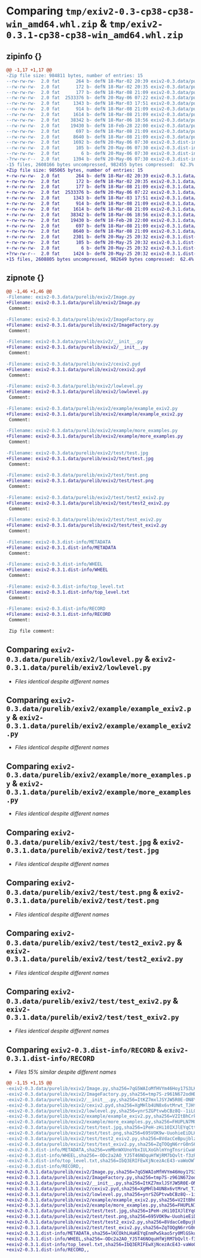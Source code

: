 # Comparing `tmp/exiv2-0.3-cp38-cp38-win_amd64.whl.zip` & `tmp/exiv2-0.3.1-cp38-cp38-win_amd64.whl.zip`

## zipinfo {}

```diff
@@ -1,17 +1,17 @@
-Zip file size: 984811 bytes, number of entries: 15
--rw-rw-rw-  2.0 fat      264 b- defN 18-Mar-02 20:39 exiv2-0.3.data/purelib/exiv2/Image.py
--rw-rw-rw-  2.0 fat      172 b- defN 18-Mar-02 20:35 exiv2-0.3.data/purelib/exiv2/ImageFactory.py
--rw-rw-rw-  2.0 fat      177 b- defN 18-Mar-08 21:09 exiv2-0.3.data/purelib/exiv2/__init__.py
--rw-rw-rw-  2.0 fat  2533376 b- defN 20-May-06 07:22 exiv2-0.3.data/purelib/exiv2/cexiv2.pyd
--rw-rw-rw-  2.0 fat     1343 b- defN 18-Mar-03 17:51 exiv2-0.3.data/purelib/exiv2/lowlevel.py
--rw-rw-rw-  2.0 fat      914 b- defN 18-Mar-08 21:09 exiv2-0.3.data/purelib/exiv2/example/example_exiv2.py
--rw-rw-rw-  2.0 fat     1614 b- defN 18-Mar-08 21:09 exiv2-0.3.data/purelib/exiv2/example/more_examples.py
--rw-rw-rw-  2.0 fat    38342 b- defN 18-Mar-06 18:56 exiv2-0.3.data/purelib/exiv2/test/test.jpg
--rw-rw-rw-  2.0 fat    19430 b- defN 18-Feb-28 22:00 exiv2-0.3.data/purelib/exiv2/test/test.png
--rw-rw-rw-  2.0 fat      697 b- defN 18-Mar-08 21:09 exiv2-0.3.data/purelib/exiv2/test/test2_exiv2.py
--rw-rw-rw-  2.0 fat     8640 b- defN 18-Mar-08 21:09 exiv2-0.3.data/purelib/exiv2/test/test_exiv2.py
--rw-rw-rw-  2.0 fat     1692 b- defN 20-May-06 07:30 exiv2-0.3.dist-info/METADATA
--rw-rw-rw-  2.0 fat      105 b- defN 20-May-06 07:30 exiv2-0.3.dist-info/WHEEL
--rw-rw-rw-  2.0 fat        6 b- defN 20-May-06 07:30 exiv2-0.3.dist-info/top_level.txt
-?rw-rw-r--  2.0 fat     1394 b- defN 20-May-06 07:30 exiv2-0.3.dist-info/RECORD
-15 files, 2608166 bytes uncompressed, 982455 bytes compressed:  62.3%
+Zip file size: 985065 bytes, number of entries: 15
+-rw-rw-rw-  2.0 fat      264 b- defN 18-Mar-02 20:39 exiv2-0.3.1.data/purelib/exiv2/Image.py
+-rw-rw-rw-  2.0 fat      172 b- defN 18-Mar-02 20:35 exiv2-0.3.1.data/purelib/exiv2/ImageFactory.py
+-rw-rw-rw-  2.0 fat      177 b- defN 18-Mar-08 21:09 exiv2-0.3.1.data/purelib/exiv2/__init__.py
+-rw-rw-rw-  2.0 fat  2533376 b- defN 20-May-06 07:22 exiv2-0.3.1.data/purelib/exiv2/cexiv2.pyd
+-rw-rw-rw-  2.0 fat     1343 b- defN 18-Mar-03 17:51 exiv2-0.3.1.data/purelib/exiv2/lowlevel.py
+-rw-rw-rw-  2.0 fat      914 b- defN 18-Mar-08 21:09 exiv2-0.3.1.data/purelib/exiv2/example/example_exiv2.py
+-rw-rw-rw-  2.0 fat     1614 b- defN 18-Mar-08 21:09 exiv2-0.3.1.data/purelib/exiv2/example/more_examples.py
+-rw-rw-rw-  2.0 fat    38342 b- defN 18-Mar-06 18:56 exiv2-0.3.1.data/purelib/exiv2/test/test.jpg
+-rw-rw-rw-  2.0 fat    19430 b- defN 18-Feb-28 22:00 exiv2-0.3.1.data/purelib/exiv2/test/test.png
+-rw-rw-rw-  2.0 fat      697 b- defN 18-Mar-08 21:09 exiv2-0.3.1.data/purelib/exiv2/test/test2_exiv2.py
+-rw-rw-rw-  2.0 fat     8640 b- defN 18-Mar-08 21:09 exiv2-0.3.1.data/purelib/exiv2/test/test_exiv2.py
+-rw-rw-rw-  2.0 fat     2301 b- defN 20-May-25 20:32 exiv2-0.3.1.dist-info/METADATA
+-rw-rw-rw-  2.0 fat      105 b- defN 20-May-25 20:32 exiv2-0.3.1.dist-info/WHEEL
+-rw-rw-rw-  2.0 fat        6 b- defN 20-May-25 20:32 exiv2-0.3.1.dist-info/top_level.txt
+?rw-rw-r--  2.0 fat     1424 b- defN 20-May-25 20:32 exiv2-0.3.1.dist-info/RECORD
+15 files, 2608805 bytes uncompressed, 982649 bytes compressed:  62.4%
```

## zipnote {}

```diff
@@ -1,46 +1,46 @@
-Filename: exiv2-0.3.data/purelib/exiv2/Image.py
+Filename: exiv2-0.3.1.data/purelib/exiv2/Image.py
 Comment: 
 
-Filename: exiv2-0.3.data/purelib/exiv2/ImageFactory.py
+Filename: exiv2-0.3.1.data/purelib/exiv2/ImageFactory.py
 Comment: 
 
-Filename: exiv2-0.3.data/purelib/exiv2/__init__.py
+Filename: exiv2-0.3.1.data/purelib/exiv2/__init__.py
 Comment: 
 
-Filename: exiv2-0.3.data/purelib/exiv2/cexiv2.pyd
+Filename: exiv2-0.3.1.data/purelib/exiv2/cexiv2.pyd
 Comment: 
 
-Filename: exiv2-0.3.data/purelib/exiv2/lowlevel.py
+Filename: exiv2-0.3.1.data/purelib/exiv2/lowlevel.py
 Comment: 
 
-Filename: exiv2-0.3.data/purelib/exiv2/example/example_exiv2.py
+Filename: exiv2-0.3.1.data/purelib/exiv2/example/example_exiv2.py
 Comment: 
 
-Filename: exiv2-0.3.data/purelib/exiv2/example/more_examples.py
+Filename: exiv2-0.3.1.data/purelib/exiv2/example/more_examples.py
 Comment: 
 
-Filename: exiv2-0.3.data/purelib/exiv2/test/test.jpg
+Filename: exiv2-0.3.1.data/purelib/exiv2/test/test.jpg
 Comment: 
 
-Filename: exiv2-0.3.data/purelib/exiv2/test/test.png
+Filename: exiv2-0.3.1.data/purelib/exiv2/test/test.png
 Comment: 
 
-Filename: exiv2-0.3.data/purelib/exiv2/test/test2_exiv2.py
+Filename: exiv2-0.3.1.data/purelib/exiv2/test/test2_exiv2.py
 Comment: 
 
-Filename: exiv2-0.3.data/purelib/exiv2/test/test_exiv2.py
+Filename: exiv2-0.3.1.data/purelib/exiv2/test/test_exiv2.py
 Comment: 
 
-Filename: exiv2-0.3.dist-info/METADATA
+Filename: exiv2-0.3.1.dist-info/METADATA
 Comment: 
 
-Filename: exiv2-0.3.dist-info/WHEEL
+Filename: exiv2-0.3.1.dist-info/WHEEL
 Comment: 
 
-Filename: exiv2-0.3.dist-info/top_level.txt
+Filename: exiv2-0.3.1.dist-info/top_level.txt
 Comment: 
 
-Filename: exiv2-0.3.dist-info/RECORD
+Filename: exiv2-0.3.1.dist-info/RECORD
 Comment: 
 
 Zip file comment:
```

## Comparing `exiv2-0.3.data/purelib/exiv2/lowlevel.py` & `exiv2-0.3.1.data/purelib/exiv2/lowlevel.py`

 * *Files identical despite different names*

## Comparing `exiv2-0.3.data/purelib/exiv2/example/example_exiv2.py` & `exiv2-0.3.1.data/purelib/exiv2/example/example_exiv2.py`

 * *Files identical despite different names*

## Comparing `exiv2-0.3.data/purelib/exiv2/example/more_examples.py` & `exiv2-0.3.1.data/purelib/exiv2/example/more_examples.py`

 * *Files identical despite different names*

## Comparing `exiv2-0.3.data/purelib/exiv2/test/test.jpg` & `exiv2-0.3.1.data/purelib/exiv2/test/test.jpg`

 * *Files identical despite different names*

## Comparing `exiv2-0.3.data/purelib/exiv2/test/test.png` & `exiv2-0.3.1.data/purelib/exiv2/test/test.png`

 * *Files identical despite different names*

## Comparing `exiv2-0.3.data/purelib/exiv2/test/test2_exiv2.py` & `exiv2-0.3.1.data/purelib/exiv2/test/test2_exiv2.py`

 * *Files identical despite different names*

## Comparing `exiv2-0.3.data/purelib/exiv2/test/test_exiv2.py` & `exiv2-0.3.1.data/purelib/exiv2/test/test_exiv2.py`

 * *Files identical despite different names*

## Comparing `exiv2-0.3.dist-info/RECORD` & `exiv2-0.3.1.dist-info/RECORD`

 * *Files 15% similar despite different names*

```diff
@@ -1,15 +1,15 @@
-exiv2-0.3.data/purelib/exiv2/Image.py,sha256=7qG5WAIoMfHVYm46Hoy17S3LKt0sZJNZ2LLvP3fSIXk,264
-exiv2-0.3.data/purelib/exiv2/ImageFactory.py,sha256=tmp7S-z961N672odHDq-SqQ7ADcgPMXHUrBQxV0nM9U,172
-exiv2-0.3.data/purelib/exiv2/__init__.py,sha256=ItKZ7mxlJSYJW5R0E-ON8Yo_Jcye7Q_pdBI403sKzKo,177
-exiv2-0.3.data/purelib/exiv2/cexiv2.pyd,sha256=XgMHlb4UN8x6vtMrwt_TJHt00FuQnjirh2FYPqGyttc,2533376
-exiv2-0.3.data/purelib/exiv2/lowlevel.py,sha256=ynrSZGPtvwbCBz8Q--1iLOiuWFXjBdRNJ6mNOVBiLEk,1343
-exiv2-0.3.data/purelib/exiv2/example/example_exiv2.py,sha256=V2ItBhCrkyVO6z3TiQIVYOGr-nKbx0BwTccKMbRbt6s,914
-exiv2-0.3.data/purelib/exiv2/example/more_examples.py,sha256=FHUPLN7MG4r5u0ZpQ9xpnj7fTx1kGPwd5lUE7NEcZoQ,1614
-exiv2-0.3.data/purelib/exiv2/test/test.jpg,sha256=1PeH-zHi10IXJlEYqCttwqG5xAFdeP2mxMYpp0XedCA,38342
-exiv2-0.3.data/purelib/exiv2/test/test.png,sha256=695VOK9w-UuohieEiDLHG4SDg3kJ6JYWwSlbMW498VE,19430
-exiv2-0.3.data/purelib/exiv2/test/test2_exiv2.py,sha256=8VdacCeBpujblzoxOLWRy3qnlanUEF9G-Go8_3MK9FE,697
-exiv2-0.3.data/purelib/exiv2/test/test_exiv2.py,sha256=ZqTOQgN6rrG0nS6USlq4J7Tc2t6k3A9y7O9K_-gn2y0,8640
-exiv2-0.3.dist-info/METADATA,sha256=vmMbnWXUnoYbxIULXoGhlmYngTnsriCwaHumXM3ij8c,1692
-exiv2-0.3.dist-info/WHEEL,sha256=-ODc2a2AO_YJ5T46NOquHfWjRM7bQvlt-f3zRaLBjL4,105
-exiv2-0.3.dist-info/top_level.txt,sha256=IbQ3ERIFEwXjNcezAcE43-vaWoOWTC2rqBkrlPMv4Jg,6
-exiv2-0.3.dist-info/RECORD,,
+exiv2-0.3.1.data/purelib/exiv2/Image.py,sha256=7qG5WAIoMfHVYm46Hoy17S3LKt0sZJNZ2LLvP3fSIXk,264
+exiv2-0.3.1.data/purelib/exiv2/ImageFactory.py,sha256=tmp7S-z961N672odHDq-SqQ7ADcgPMXHUrBQxV0nM9U,172
+exiv2-0.3.1.data/purelib/exiv2/__init__.py,sha256=ItKZ7mxlJSYJW5R0E-ON8Yo_Jcye7Q_pdBI403sKzKo,177
+exiv2-0.3.1.data/purelib/exiv2/cexiv2.pyd,sha256=XgMHlb4UN8x6vtMrwt_TJHt00FuQnjirh2FYPqGyttc,2533376
+exiv2-0.3.1.data/purelib/exiv2/lowlevel.py,sha256=ynrSZGPtvwbCBz8Q--1iLOiuWFXjBdRNJ6mNOVBiLEk,1343
+exiv2-0.3.1.data/purelib/exiv2/example/example_exiv2.py,sha256=V2ItBhCrkyVO6z3TiQIVYOGr-nKbx0BwTccKMbRbt6s,914
+exiv2-0.3.1.data/purelib/exiv2/example/more_examples.py,sha256=FHUPLN7MG4r5u0ZpQ9xpnj7fTx1kGPwd5lUE7NEcZoQ,1614
+exiv2-0.3.1.data/purelib/exiv2/test/test.jpg,sha256=1PeH-zHi10IXJlEYqCttwqG5xAFdeP2mxMYpp0XedCA,38342
+exiv2-0.3.1.data/purelib/exiv2/test/test.png,sha256=695VOK9w-UuohieEiDLHG4SDg3kJ6JYWwSlbMW498VE,19430
+exiv2-0.3.1.data/purelib/exiv2/test/test2_exiv2.py,sha256=8VdacCeBpujblzoxOLWRy3qnlanUEF9G-Go8_3MK9FE,697
+exiv2-0.3.1.data/purelib/exiv2/test/test_exiv2.py,sha256=ZqTOQgN6rrG0nS6USlq4J7Tc2t6k3A9y7O9K_-gn2y0,8640
+exiv2-0.3.1.dist-info/METADATA,sha256=lKCOkhLHaKEYqEnmPwSkao5ry0MlGSku6w_X8hTku0w,2301
+exiv2-0.3.1.dist-info/WHEEL,sha256=-ODc2a2AO_YJ5T46NOquHfWjRM7bQvlt-f3zRaLBjL4,105
+exiv2-0.3.1.dist-info/top_level.txt,sha256=IbQ3ERIFEwXjNcezAcE43-vaWoOWTC2rqBkrlPMv4Jg,6
+exiv2-0.3.1.dist-info/RECORD,,
```


